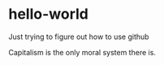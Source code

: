 # hello-world
Just trying to figure out how to use github

Capitalism is the only moral system there is.
